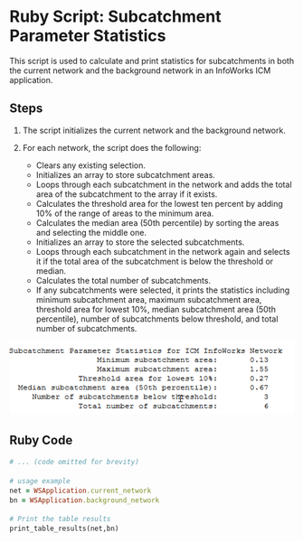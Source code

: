 # Ruby Script: Subcatchment Parameter Statistics

This script is used to calculate and print statistics for subcatchments in both the current network and the background network in an InfoWorks ICM application.

## Steps

1. The script initializes the current network and the background network.

2. For each network, the script does the following:
   - Clears any existing selection.
   - Initializes an array to store subcatchment areas.
   - Loops through each subcatchment in the network and adds the total area of the subcatchment to the array if it exists.
   - Calculates the threshold area for the lowest ten percent by adding 10% of the range of areas to the minimum area.
   - Calculates the median area (50th percentile) by sorting the areas and selecting the middle one.
   - Initializes an array to store the selected subcatchments.
   - Loops through each subcatchment in the network again and selects it if the total area of the subcatchment is below the threshold or median.
   - Calculates the total number of subcatchments.
   - If any subcatchments were selected, it prints the statistics including minimum subcatchment area, maximum subcatchment area, threshold area for lowest 10%, median subcatchment area (50th percentile), number of subcatchments below threshold, and total number of subcatchments.

![alt text](image.png)

## Ruby Code

```ruby
# ... (code omitted for brevity)

# usage example
net = WSApplication.current_network
bn = WSApplication.background_network

# Print the table results
print_table_results(net,bn)



